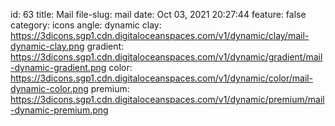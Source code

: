 id: 63
title: Mail 
file-slug: mail
date: Oct 03, 2021 20:27:44
feature: false
category: icons
angle: dynamic
clay: https://3dicons.sgp1.cdn.digitaloceanspaces.com/v1/dynamic/clay/mail-dynamic-clay.png
gradient: https://3dicons.sgp1.cdn.digitaloceanspaces.com/v1/dynamic/gradient/mail-dynamic-gradient.png
color: https://3dicons.sgp1.cdn.digitaloceanspaces.com/v1/dynamic/color/mail-dynamic-color.png
premium: https://3dicons.sgp1.cdn.digitaloceanspaces.com/v1/dynamic/premium/mail-dynamic-premium.png
